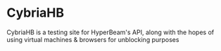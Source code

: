 # CybriaHB
CybriaHB is a testing site for HyperBeam's API, along with the hopes of using virtual machines &amp; browsers for unblocking purposes
